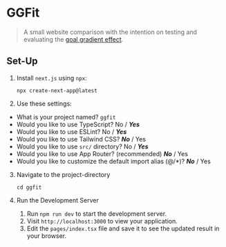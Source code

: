 # GGFit
> A small website comparison with the intention on testing and evaluating the [goal gradient effect](https://lawsofux.com/goal-gradient-effect/).

## Set-Up
1. Install `next.js` using `npx`:

   ```npx create-next-app@latest```

2. Use these settings:
  - What is your project named? `ggfit`
  - Would you like to use TypeScript? No / **_Yes_**
  - Would you like to use ESLint? No / **_Yes_**
  - Would you like to use Tailwind CSS? **_No_** / Yes
  - Would you like to use `src/` directory? No / **_Yes_**
  - Would you like to use App Router? (recommended) **_No_** / Yes
  - Would you like to customize the default import alias (@/*)? **_No_** / Yes

3. Navigate to the project-directory

   ```cd ggfit```

4. Run the Development Server
   1. Run `npm run dev` to start the development server.
   2. Visit `http://localhost:3000` to view your application.
   3. Edit the `pages/index.tsx` file and save it to see the updated result in your browser.
